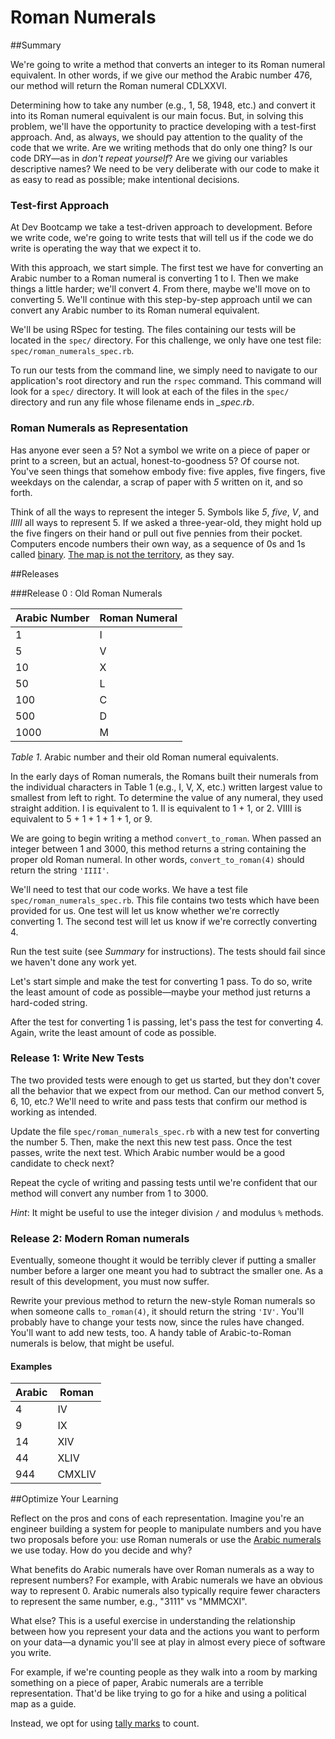 # Roman Numerals

##Summary

We're going to write a method that converts an integer to its Roman numeral equivalent. In other words, if we give our method the Arabic number 476, our method will return the Roman numeral CDLXXVI.

Determining how to take any number (e.g., 1, 58, 1948, etc.) and convert it into its Roman numeral equivalent is our main focus.  But, in solving this problem, we'll have the opportunity to practice developing with a test-first approach.  And, as always, we should pay attention to the quality of the code that we write.  Are we writing methods that do only one thing?  Is our code DRY—as in *don't repeat yourself*? Are we giving our variables descriptive names?  We need to be very deliberate with our code to make it as easy to read as possible; make intentional decisions.

### Test-first Approach
At Dev Bootcamp we take a test-driven approach to development.  Before we write code, we're going to write tests that will tell us if the code we do write is operating the way that we expect it to.  

With this approach, we start simple.  The first test we have for converting an Arabic number to a Roman numeral is converting 1 to I.  Then we make things a little harder; we'll convert 4.  From there, maybe we'll move on to converting 5.  We'll continue with this step-by-step approach until we can convert any Arabic number to its Roman numeral equivalent.

We'll be using RSpec for testing.  The files containing our tests will be located in the `spec/` directory.  For this challenge, we only have one test file:  `spec/roman_numerals_spec.rb`.

To run our tests from the command line, we simply need to navigate to our application's root directory and run the `rspec` command.  This command will look for a `spec/` directory.  It will look at each of the files in the `spec/` directory and run any file whose filename ends in *_spec.rb*.

### Roman Numerals as Representation
Has anyone ever seen a 5? Not a symbol we write on a piece of paper or print to a screen, but an actual, honest-to-goodness 5?  Of course not. You've seen things that somehow embody five: five apples, five fingers, five weekdays on the calendar, a scrap of paper with *5* written on it, and so forth.

Think of all the ways to represent the integer 5.  Symbols like *5*, *five*, *V*, and *IIIII* all ways to represent 5. If we asked a three-year-old, they might hold up the five fingers on their hand or pull out five pennies from their pocket. Computers encode numbers their own way, as a sequence of 0s and 1s called [binary](http://en.wikipedia.org/wiki/Binary_number).  [The map is not the territory](http://en.wikipedia.org/wiki/Map%E2%80%93territory_relation), as they say.


##Releases

###Release 0 : Old Roman Numerals

| Arabic Number  | Roman Numeral |
| -------------- | ------------- |
| 1              | I             |
| 5              | V             |
| 10             | X             |
| 50             | L             |
| 100            | C             |
| 500            | D             |
| 1000           | M             |

*Table 1*. Arabic number and their old Roman numeral equivalents.


In the early days of Roman numerals, the Romans built their numerals from the individual characters in Table 1 (e.g., I, V, X, etc.) written largest value to smallest from left to right.  To determine the value of any numeral, they used straight addition.  I is equivalent to 1.  II is equivalent to 1 + 1, or 2.  VIIII is equivalent to 5 + 1 + 1 + 1 + 1, or 9.

We are going to begin writing a method `convert_to_roman`.  When passed an integer between 1 and 3000, this method returns a string containing the proper old Roman numeral.  In other words, `convert_to_roman(4)` should return the string `'IIII'`.

We'll need to test that our code works. We have a test file `spec/roman_numerals_spec.rb`.  This file contains two tests which have been provided for us.  One test will let us know whether we're correctly converting 1. The second test will let us know if we're correctly converting 4.

Run the test suite (see *Summary* for instructions).  The tests should fail since we haven't done any work yet.

Let's start simple and make the test for converting 1 pass.  To do so, write the least amount of code as possible—maybe your method just returns a hard-coded string.

After the test for converting 1 is passing, let's pass the test for converting 4.  Again, write the least amount of code as possible.

### Release 1: Write New Tests

The two provided tests were enough to get us started, but they don't cover all the behavior that we expect from our method.  Can our method convert 5, 6, 10, etc.?  We'll need to write and pass tests that confirm our method is working as intended.

Update the file `spec/roman_numerals_spec.rb` with a new test for converting the number 5.  Then, make the next this new test pass.  Once the test passes, write the next test.  Which Arabic number would be a good candidate to check next?

Repeat the cycle of writing and passing tests until we're confident that our method will convert any number from 1 to 3000.

*Hint*: It might be useful to use the integer division `/` and modulus `%` methods.

### Release 2: Modern Roman numerals

Eventually, someone thought it would be terribly clever if putting a smaller number before a larger one meant you had to subtract the smaller one. As a result of this development, you must now suffer.

Rewrite your previous method to return the new-style Roman numerals so when someone calls `to_roman(4)`, it should return the string `'IV'`. You'll probably have to change your tests now, since the rules have changed. You'll want to add new tests, too. A handy table of Arabic-to-Roman numerals is below, that might be useful.

#### Examples

| Arabic | Roman  |
| ------ | ------ |
| 4      | IV     |
| 9      | IX     |
| 14     | XIV    |
| 44     | XLIV   |
| 944    | CMXLIV |


##Optimize Your Learning

Reflect on the pros and cons of each representation. Imagine you're an engineer building a system for people to manipulate numbers and you have two proposals before you: use Roman numerals or use the [Arabic numerals](http://en.wikipedia.org/wiki/Arabic_numerals) we use today. How do you decide and why?

What benefits do Arabic numerals have over Roman numerals as a way to represent numbers? For example, with Arabic numerals we have an obvious way to represent 0. Arabic numerals also typically require fewer characters to represent the same number, e.g., "3111" vs "MMMCXI".

What else? This is a useful exercise in understanding the relationship between how you represent your data and the actions you want to perform on your data—a dynamic you'll see at play in almost every piece of software you write.

For example, if we're counting people as they walk into a room by marking something on a piece of paper, Arabic numerals are a terrible representation. That'd be like trying to go for a hike and using a political map as a guide.

Instead, we opt for using [tally marks](http://en.wikipedia.org/wiki/Tally_marks) to count.
